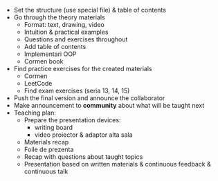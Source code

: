 - Set the structure (use special file) & table of contents
- Go through the theory materials
  - Format: text, drawing, video
  - Intuition & practical examples
  - Questions and exercises throughout
  - Add table of contents
  - Implementari OOP
  - Cormen book
- Find practice exercises for the created materials
  - Cormen
  - LeetCode
  - Find exam exercises (seria 13, 14, 15)
- Push the final version and announce the collaborator
- Make announcement to **community** about what will be taught next
- Teaching plan:
  - Prepare the presentation devices:
    - writing board
    - video proiector & adaptor alta sala
  - Materials recap
  - Foile de prezenta
  - Recap with questions about taught topics
  - Presentation based on written materials & continuous feedback & continuous talk
